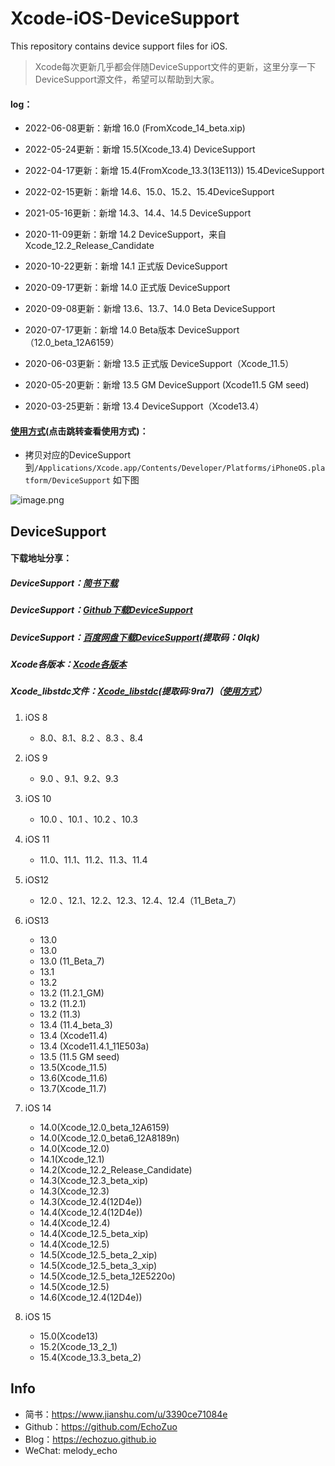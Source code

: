 # Xcode-iOS-DeviceSupport
This repository contains device support files for iOS.

> Xcode每次更新几乎都会伴随DeviceSupport文件的更新，这里分享一下DeviceSupport源文件，希望可以帮助到大家。

#### log：
- 2022-06-08更新：新增 16.0 (FromXcode_14_beta.xip)

- 2022-05-24更新：新增 15.5(Xcode_13.4) DeviceSupport

- 2022-04-17更新：新增 15.4(FromXcode_13.3(13E113)) 15.4DeviceSupport

- 2022-02-15更新：新增 14.6、15.0、15.2、15.4DeviceSupport

- 2021-05-16更新：新增 14.3、14.4、14.5 DeviceSupport

- 2020-11-09更新：新增 14.2 DeviceSupport，来自  Xcode_12.2_Release_Candidate

- 2020-10-22更新：新增 14.1 正式版 DeviceSupport

- 2020-09-17更新：新增 14.0 正式版 DeviceSupport

- 2020-09-08更新：新增 13.6、13.7、14.0 Beta DeviceSupport

- 2020-07-17更新：新增 14.0 Beta版本 DeviceSupport（12.0_beta_12A6159）

- 2020-06-03更新：新增 13.5 正式版 DeviceSupport（Xcode_11.5）

- 2020-05-20更新：新增 13.5 GM DeviceSupport (Xcode11.5 GM seed)

- 2020-03-25更新：新增 13.4 DeviceSupport（Xcode13.4）

  
#### [使用方式](https://www.jianshu.com/p/aa6bc975c430)(点击跳转查看使用方式)：

- 拷贝对应的DeviceSupport到```/Applications/Xcode.app/Contents/Developer/Platforms/iPhoneOS.platform/DeviceSupport``` 如下图

![image.png](https://upload-images.jianshu.io/upload_images/1424124-af1d69c142e32a9e.png?imageMogr2/auto-orient/strip%7CimageView2/2/w/1240)


## DeviceSupport

#### 下载地址分享：
##### DeviceSupport：[简书下载](https://www.jianshu.com/p/aa6bc975c430)
##### DeviceSupport：[Github下载DeviceSupport](https://github.com/EchoZuo/Xcode-iOS-DeviceSupport)

##### DeviceSupport：[百度网盘下载DeviceSupport](https://pan.baidu.com/s/1Fc7W11IBglsDWzQhtNd9iQ)(提取码：0lqk)

##### Xcode各版本：[Xcode各版本](https://developer.apple.com/download/more/)

##### Xcode_libstdc文件：[Xcode_libstdc](:https://pan.baidu.com/s/1fio4N8pnwjVgAShrxnb1TQ)(提取码:9ra7)（[使用方式](https://www.jianshu.com/p/3afd5e8cdbf8)）

1. iOS 8		

   - 8.0、8.1、8.2 、8.3 、8.4 
2. iOS 9

   - 9.0 、9.1、9.2、9.3
3. iOS 10

   - 10.0 、10.1 、10.2 、10.3 
4. iOS 11

   - 11.0、11.1、11.2、11.3、11.4
5. iOS12

   - 12.0 、12.1、12.2、12.3、12.4、12.4（11_Beta_7）
6. iOS13

   - 13.0
   - 13.0
   - 13.0 (11_Beta_7)
   - 13.1 
   - 13.2 
   - 13.2 (11.2.1_GM)
   - 13.2 (11.2.1)
   - 13.2 (11.3)
   - 13.4 (11.4_beta_3)
   - 13.4 (Xcode11.4)
   - 13.4 (Xcode11.4.1_11E503a)
   - 13.5 (11.5 GM seed)
   - 13.5(Xcode_11.5)
   - 13.6(Xcode_11.6)
   - 13.7(Xcode_11.7)
7. iOS 14
   - 14.0(Xcode_12.0_beta_12A6159)
   - 14.0(Xcode_12.0_beta6_12A8189n)
   - 14.0(Xcode_12.0)
   - 14.1(Xcode_12.1)
   - 14.2(Xcode_12.2_Release_Candidate)
   - 14.3(Xcode_12.3_beta_xip)
   - 14.3(Xcode_12.3)
   - 14.3(Xcode_12.4(12D4e))
   - 14.4(Xcode_12.4(12D4e))
   - 14.4(Xcode_12.4)
   - 14.4(Xcode_12.5_beta_xip)
   - 14.4(Xcode_12.5)
   - 14.5(Xcode_12.5_beta_2_xip)
   - 14.5(Xcode_12.5_beta_3_xip)
   - 14.5(Xcode_12.5_beta_12E5220o)
   - 14.5(Xcode_12.5)
   - 14.6(Xcode_12.4(12D4e)) 
7. iOS 15
   - 15.0(Xcode13)
   - 15.2(Xcode_13_2_1)
   - 15.4(Xcode_13.3_beta_2)

## Info
- 简书：https://www.jianshu.com/u/3390ce71084e
- Github：https://github.com/EchoZuo
- Blog：https://echozuo.github.io
- WeChat: melody_echo
